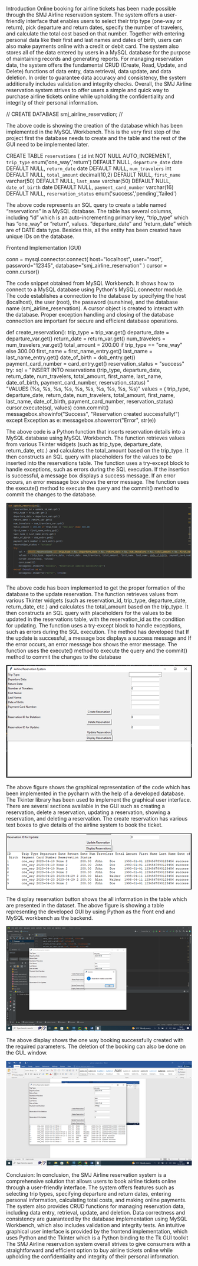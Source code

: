 Introduction
Online booking for airline tickets has been made possible through the SMJ Airline reservation system. The system offers a user-friendly interface that enables users to select their trip type (one-way or return), pick departure and return dates, specify the number of travelers, and calculate the total cost based on that number. Together with entering personal data like their first and last names and dates of birth, users can also make payments online with a credit or debit card. The system also stores all of the data entered by users in a MySQL database for the purpose of maintaining records and generating reports. For managing reservation data, the system offers the fundamental CRUD (Create, Read, Update, and Delete) functions of data entry, data retrieval, data update, and data deletion. In order to guarantee data accuracy and consistency, the system additionally includes validation and integrity checks. Overall, the SMJ Airline reservation system strives to offer users a simple and quick way to purchase airline tickets online while upholding the confidentiality and integrity of their personal information.

// CREATE DATABASE smj_airline_reservstion; //

The above code is showing the creation of the database which has been implemented in the MySQL Workbench. This is the very first step of the project first the database needs to create and the table and the rest of the GUI need to be implemented later.


CREATE TABLE `reservations` (
  `id` int NOT NULL AUTO_INCREMENT,
  `trip_type` enum('one_way','return') DEFAULT NULL,
  `departure_date` date DEFAULT NULL,
  `return_date` date DEFAULT NULL,
  `num_travelers` int DEFAULT NULL,
  `total_amount` decimal(10,2) DEFAULT NULL,
  `first_name` varchar(50) DEFAULT NULL,
  `last_name` varchar(50) DEFAULT NULL,
  `date_of_birth` date DEFAULT NULL,
  `payment_card_number` varchar(16) DEFAULT NULL,
  `reservation_status` enum('success','pending','failed') 

The above code represents an SQL query to create a table named “reservations” in a MySQL database. 
The table has several columns, including “id” which is an auto-incrementing primary key, “trip_type” which has “one_way” or “return”, values. “departure_date” and “return_date” which are of DATE data type. Besides this, all the entity has been created have unique IDs on the database.

Frontend Implementation (GUI)

conn = mysql.connector.connect(
    host="localhost",
    user="root",
    password="12345",
    database="smj_airline_reservation"
)
cursor = conn.cursor()

The  code snippet obtained from MySQL Workbench. It shows how to connect to a MySQL database using Python's MySQL.connector module. 
The code establishes a connection to the database by specifying the host (localhost), the user (root), the password (sunshine), and the database name (smj_airline_reservation). 
A cursor object is created to interact with the database. 
Proper exception handling and closing of the database connection are important for secure and efficient database operations.

def create_reservation():
    trip_type = trip_var.get()
    departure_date = departure_var.get()
    return_date = return_var.get()
    num_travelers = num_travelers_var.get()
    total_amount = 200.00 if trip_type == "one_way" else 300.00
    first_name = first_name_entry.get()
    last_name = last_name_entry.get()
    date_of_birth = dob_entry.get()
    payment_card_number = card_entry.get()
    reservation_status = "success"
    try:
        sql = "INSERT INTO reservations (trip_type, departure_date, return_date, num_travelers, total_amount, first_name, last_name, date_of_birth, payment_card_number, reservation_status) " \
              "VALUES (%s, %s, %s, %s, %s, %s, %s, %s, %s, %s)"
        values = (
        trip_type, departure_date, return_date, num_travelers, total_amount, first_name, last_name, date_of_birth,
        payment_card_number, reservation_status)
        cursor.execute(sql, values)
        conn.commit()
        messagebox.showinfo("Success", "Reservation created successfully!")
    except Exception as e:
        messagebox.showerror("Error", str(e))

The above code is a Python function that inserts reservation details into a MySQL database using MySQL Workbench. 
The function retrieves values from various Tkinter widgets (such as trip_type, departure_date, return_date, etc.) and calculates the total_amount based on the trip_type. 
It then constructs an SQL query with placeholders for the values to be inserted into the reservations table. 
The function uses a try-except block to handle exceptions, such as errors during the SQL execution. 
If the insertion is successful, a message box displays a success message. 
If an error occurs, an error message box shows the error message. 
The function uses the execute() method to execute the query and the commit() method to commit the changes to the database.

![Function to update a reservation](img_1.png)

The above code has been implemented to get the proper formation of the database to the update reservation. 
The function retrieves values from various Tkinter widgets (such as reservation_id, trip_type, departure_date, return_date, etc.) and calculates the total_amount based on the trip_type.
It then constructs an SQL query with placeholders for the values to be updated in the reservations table, with the reservation_id as the condition for updating.
The function uses a try-except block to handle exceptions, such as errors during the SQL execution. 
The method has developed that If the update is successful, a message box displays a success message and If the error occurs, an error message box shows the error message.
The function uses the execute() method to execute the query and the commit() method to commit the changes to the database

![Implemented graphical user interface](img_2.png)

The above figure shows the graphical representation of the code which has been implemented in the pycharm with the help of a developed database. 
The Tkinter library has been used to implement the graphical user interface. 
There are several sections available in the GUI such as creating a reservation, delete a reservation, updating a reservation, showing a reservation, and deleting a reservation. 
The create reservation has various text boxes to give details of the airline system to book the ticket.

![Table on the Database](img_3.png)

The display reservation button shows the all information in the table which are presented in the dataset. 
The above figure is showing a table representing the developed GUI by using Python as the front end and MySQL workbench as the backend.

![One way booking system](img_4.png)

The above display shows the one way booking successfully created with the required parameters.
The deletion of the booking can also be done on the GUL window.

![Deletion of the booking](img_5.png)

Conclusion:
In conclusion, the SMJ Airline reservation system is a comprehensive solution that allows users to book airline tickets online through a user-friendly interface.
The system offers features such as selecting trip types, specifying departure and return dates, entering personal information, calculating total costs, and making online payments. 
The system also provides CRUD functions for managing reservation data, including data entry, retrieval, update, and deletion. 
Data correctness and consistency are guaranteed by the database implementation using MySQL Workbench, which also includes validation and integrity tests. 
An intuitive graphical user interface is provided by the frontend implementation, which uses Python and the Tkinter which is a Python binding to the Tk GUI toolkit
The SMJ Airline reservation system overall strives to give consumers with a straightforward and efficient option to buy airline tickets online while upholding the confidentiality and integrity of their personal information.

